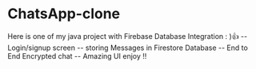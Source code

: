 # ChatsApp-clone
Here is one of my java project with Firebase Database Integration  : )👍  -- Login/signup screen -- storing Messages in Firestore Database -- End to End Encrypted chat --  Amazing UI  enjoy !!
